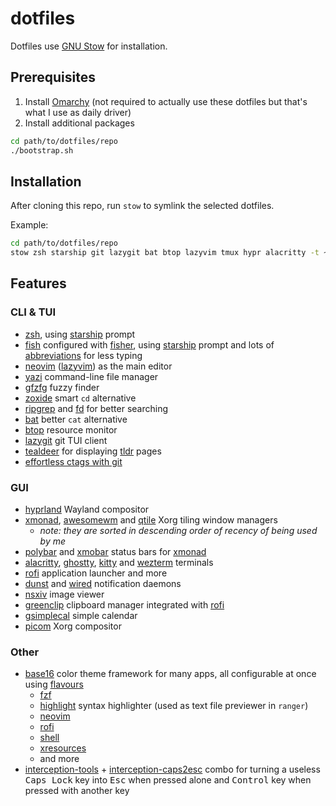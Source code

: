 # dotfiles

Dotfiles use [GNU Stow](https://www.gnu.org/software/stow/) for installation.

## Prerequisites

1. Install [Omarchy](https://omarchy.org/) (not required to actually use these dotfiles but that's what I use as daily driver)
2. Install additional packages

  ```bash
  cd path/to/dotfiles/repo
  ./bootstrap.sh
  ```

## Installation

After cloning this repo, run `stow` to symlink the selected dotfiles.

Example:

```bash
cd path/to/dotfiles/repo
stow zsh starship git lazygit bat btop lazyvim tmux hypr alacritty -t ~
```

## Features

### CLI & TUI

- [zsh](https://www.zsh.org/), using [starship](https://starship.rs/) prompt
- [fish](https://fishshell.com/) configured with [fisher](https://github.com/jorgebucaran/fisher), using [starship](https://starship.rs/) prompt and lots of [abbreviations](https://github.com/jnsbl/dotfiles/blob/master/fish/config.fish) for less typing
- [neovim](https://neovim.io/) ([lazyvim](https://www.lazyvim.org/)) as the main editor
- [yazi](https://yazi-rs.github.io/) command-line file manager
- [gfzfg](https://github.com/junegunn/fzf) fuzzy finder
- [zoxide](https://github.com/ajeetdsouza/zoxide) smart `cd` alternative
- [ripgrep](https://github.com/BurntSushi/ripgrep) and [fd](https://github.com/sharkdp/fd) for better searching
- [bat](https://github.com/sharkdp/bat) better `cat` alternative
- [btop](https://github.com/aristocratos/btop) resource monitor
- [lazygit](https://github.com/jesseduffield/lazygit) git TUI client
- [tealdeer](https://tealdeer-rs.github.io/tealdeer/) for displaying [tldr](https://tldr.sh/) pages
- [effortless ctags with git](https://tbaggery.com/2011/08/08/effortless-ctags-with-git.html)

### GUI

- [hyprland](https://hypr.land/) Wayland compositor
- [xmonad](https://xmonad.org/), [awesomewm](https://awesomewm.org/) and [qtile](http://www.qtile.org/) Xorg tiling window managers
  - _note: they are sorted in descending order of recency of being used by me_
- [polybar](https://github.com/polybar/polybar) and [xmobar](https://codeberg.org/xmobar/xmobar) status bars for [xmonad](https://xmonad.org/)
- [alacritty](https://github.com/aarowill/base16-alacritty), [ghostty](https://ghostty.org/), [kitty](https://github.com/kdrag0n/base16-kitty) and [wezterm](https://wezterm.org/) terminals
- [rofi](https://davatorium.github.io/rofi/) application launcher and more
- [dunst](https://github.com/tinted-theming/base16-dunst) and [wired](https://github.com/Toqozz/wired-notify) notification daemons
- [nsxiv](https://nsxiv.codeberg.page/) image viewer
- [greenclip](https://github.com/erebe/greenclip) clipboard manager integrated with [rofi](https://davatorium.github.io/rofi/)
- [gsimplecal](https://github.com/dmedvinsky/gsimplecal) simple calendar
- [picom](https://github.com/yshui/picom) Xorg compositor

### Other

- [base16](https://github.com/chriskempson/base16) color theme framework for many apps, all configurable at once using [flavours](https://github.com/misterio77/flavours)
  - [fzf](https://github.com/fnune/base16-fzf)
  - [highlight](https://github.com/bezhermoso/base16-highlight) syntax highlighter (used as text
    file previewer in `ranger`)
  - [neovim](https://github.com/bradcush/base16-nvim)
  - [rofi](https://gitlab.com/0xdec/base16-rofi)
  - [shell](https://github.com/chriskempson/base16-shell)
  - [xresources](https://github.com/binaryplease/base16-xresources)
  - and more
- [interception-tools](https://gitlab.com/interception/linux/tools) +
  [interception-caps2esc](https://gitlab.com/interception/linux/plugins/caps2esc) combo for
  turning a useless <kbd>Caps Lock</kbd> key into <kbd>Esc</kbd> when pressed alone and
  <kbd>Control</kbd> key when pressed with another key
